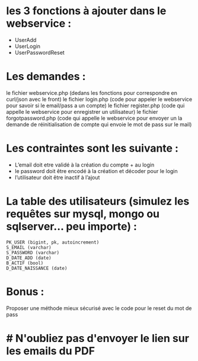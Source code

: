 # les 3 fonctions à ajouter dans le webservice : 

- UserAdd
- UserLogin
- UserPasswordReset

# Les demandes :

le fichier webservice.php (dedans les fonctions pour correspondre en curl/json avec le front)
le fichier login.php (code pour appeler le webservice pour savoir si le email/pass a un compte)
le fichier register.php (code qui appelle le webservice pour enregistrer un utilisateur)
le fichier forgotpassword.php (code qui appelle le webservice pour envoyer un la demande de réinitialisation de compte qui envoie le mot de pass sur le mail)

# Les contraintes sont les suivante :

- L’email doit etre validé à la création du compte + au login
- le password doit être encodé à la création  et décoder pour le login
- l’utilisateur doit être inactif à l’ajout

# La table des utilisateurs (simulez les requêtes sur mysql, mongo ou sqlserver… peu importe) : 

```
PK_USER (bigint, pk, autoincrement)
S_EMAIL (varchar)
S_PASSWORD (varchar)
D_DATE_ADD (date)
B_ACTIF (bool)
D_DATE_NAISSANCE (date)
```

# Bonus :

Proposer une méthode mieux sécurisé avec le code pour le reset du mot de pass

# # N'oubliez pas d'envoyer le lien sur les emails du PDF
